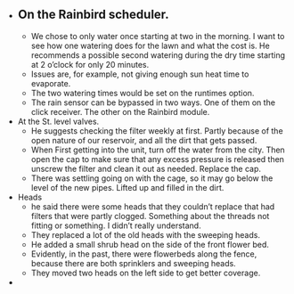 - On the Rainbird scheduler.
	-
	- We chose to only water once starting at two in the morning. I want to see how one watering does for the lawn and what the cost is. He recommends a possible second watering during the dry time starting at 2 o’clock for only 20 minutes.
	- Issues are, for example, not giving enough sun heat time to evaporate.
	- The two watering times would be set on the runtimes option.
	- The rain sensor can be bypassed in two ways. One of them on the click receiver. The other on the Rainbird module.
- At the St. level valves.
	- He suggests checking the filter weekly at first. Partly because of the open nature of our reservoir, and all the dirt that gets passed.
	- When First getting into the unit, turn off the water from the city. Then open the cap to make sure that any excess pressure is released then unscrew the filter and clean it out as needed. Replace the cap.
	- There was settling going on with the cage, so it may go below the level of the new pipes. Lifted up and filled in the dirt.
- Heads
	- he said there were some heads that they couldn’t replace that had filters that were partly clogged. Something about the threads not fitting or something. I didn’t really understand.
	- They replaced a lot of the old heads with the sweeping heads.
	- He added a small shrub head on the side of the front flower bed.
	- Evidently, in the past, there were flowerbeds along the fence, because there are both sprinklers and sweeping heads.
	- They moved two heads on the left side to get better coverage.
-